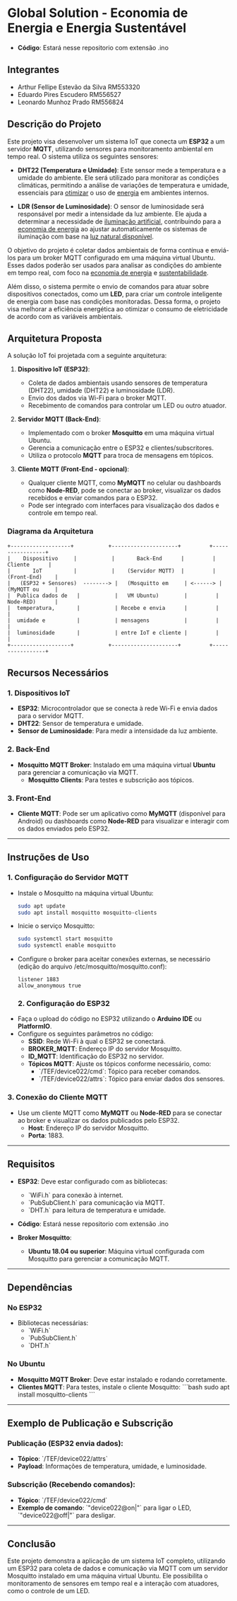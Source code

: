 # **Global Solution - Economia de Energia e Energia Sustentável**
- **Código**: Estará nesse repositorio com extensão .ino
## **Integrantes**
- Arthur Fellipe Estevão da Silva RM553320
- Eduardo Pires Escudero RM556527
- Leonardo Munhoz Prado RM556824

## **Descrição do Projeto**

Este projeto visa desenvolver um sistema IoT que conecta um **ESP32** a um servidor **MQTT**, utilizando sensores para monitoramento ambiental em tempo real. O sistema utiliza os seguintes sensores:

- **DHT22 (Temperatura e Umidade)**: Este sensor mede a temperatura e a umidade do ambiente. Ele será utilizado para monitorar as condições climáticas, permitindo a análise de variações de temperatura e umidade, essenciais para <ins>otimizar</ins> o uso de <ins>energia</ins> em ambientes internos.
  
- **LDR (Sensor de Luminosidade)**: O sensor de luminosidade será responsável por medir a intensidade da luz ambiente. Ele ajuda a determinar a necessidade de <ins>iluminação artificial</ins>, contribuindo para a <ins>economia de energia</ins> ao ajustar automaticamente os sistemas de iluminação com base na <ins>luz natural disponível</ins>.

O objetivo do projeto é coletar dados ambientais de forma contínua e enviá-los para um broker MQTT configurado em uma máquina virtual Ubuntu. Esses dados poderão ser usados para analisar as condições do ambiente em tempo real, com foco na <ins>economia de energia</ins> e <ins>sustentabilidade</ins>.

Além disso, o sistema permite o envio de comandos para atuar sobre dispositivos conectados, como um **LED**, para criar um controle inteligente de energia com base nas condições monitoradas. Dessa forma, o projeto visa melhorar a eficiência energética ao otimizar o consumo de eletricidade de acordo com as variáveis ambientais.


## **Arquitetura Proposta**

A solução IoT foi projetada com a seguinte arquitetura:

1. **Dispositivo IoT (ESP32)**:
   - Coleta de dados ambientais usando sensores de temperatura (DHT22), umidade (DHT22) e luminosidade (LDR).
   - Envio dos dados via Wi-Fi para o broker MQTT.
   - Recebimento de comandos para controlar um LED ou outro atuador.

2. **Servidor MQTT (Back-End)**:
   - Implementado com o broker **Mosquitto** em uma máquina virtual Ubuntu.
   - Gerencia a comunicação entre o ESP32 e clientes/subscritores.
   - Utiliza o protocolo **MQTT** para troca de mensagens em tópicos.

3. **Cliente MQTT (Front-End - opcional)**:
   - Qualquer cliente MQTT, como **MyMQTT** no celular ou dashboards como **Node-RED**, pode se conectar ao broker, visualizar os dados recebidos e enviar comandos para o ESP32.
   - Pode ser integrado com interfaces para visualização dos dados e controle em tempo real.

### **Diagrama da Arquitetura**

``` plaintext
+-------------------+           +---------------------+         +-----------------+
|    Dispositivo     |           |       Back-End      |         |    Cliente      |
|       IoT          |           |    (Servidor MQTT)  |         |  (Front-End)    |
|   (ESP32 + Sensores)  --------> |   (Mosquitto em     | <------> |  (MyMQTT ou     |
|  Publica dados de   |           |   VM Ubuntu)        |         |  Node-RED)      |
|  temperatura,       |           | Recebe e envia      |         |                |
|  umidade e          |           | mensagens           |         |                |
|  luminosidade       |           | entre IoT e cliente |         |                |
+-------------------+           +---------------------+         +-----------------+
```

## **Recursos Necessários**

### **1. Dispositivos IoT**
- **ESP32**: Microcontrolador que se conecta à rede Wi-Fi e envia dados para o servidor MQTT.
- **DHT22**: Sensor de temperatura e umidade.
- **Sensor de Luminosidade**: Para medir a intensidade da luz ambiente.

### **2. Back-End**
- **Mosquitto MQTT Broker**: Instalado em uma máquina virtual **Ubuntu** para gerenciar a comunicação via MQTT.
  - **Mosquitto Clients**: Para testes e subscrição aos tópicos.

### **3. Front-End**
- **Cliente MQTT**: Pode ser um aplicativo como **MyMQTT** (disponível para Android) ou dashboards como **Node-RED** para visualizar e interagir com os dados enviados pelo ESP32.

---

## **Instruções de Uso**

### **1. Configuração do Servidor MQTT**
- Instale o Mosquitto na máquina virtual Ubuntu:
  ``` bash
  sudo apt update
  sudo apt install mosquitto mosquitto-clients
  ```
- Inicie o serviço Mosquitto:
  ``` bash
  sudo systemctl start mosquitto
  sudo systemctl enable mosquitto
  ```
- Configure o broker para aceitar conexões externas, se necessário (edição do arquivo /etc/mosquitto/mosquitto.conf):
  ``` plaintext
  listener 1883
  allow_anonymous true
  ```
  ### **2. Configuração do ESP32**
- Faça o upload do código no ESP32 utilizando o **Arduino IDE** ou **PlatformIO**.
- Configure os seguintes parâmetros no código:
  - **SSID**: Rede Wi-Fi à qual o ESP32 se conectará.
  - **BROKER_MQTT**: Endereço IP do servidor Mosquitto.
  - **ID_MQTT**: Identificação do ESP32 no servidor.
  - **Tópicos MQTT**: Ajuste os tópicos conforme necessário, como:
    - \`/TEF/device022/cmd\`: Tópico para receber comandos.
    - \`/TEF/device022/attrs\`: Tópico para enviar dados dos sensores.

### **3. Conexão do Cliente MQTT**
- Use um cliente MQTT como **MyMQTT** ou **Node-RED** para se conectar ao broker e visualizar os dados publicados pelo ESP32.
  - **Host**: Endereço IP do servidor Mosquitto.
  - **Porta**: 1883.

---

## **Requisitos**

- **ESP32**: Deve estar configurado com as bibliotecas:
  - \`WiFi.h\` para conexão à internet.
  - \`PubSubClient.h\` para comunicação via MQTT.
  - \`DHT.h\` para leitura de temperatura e umidade.

- **Código**: Estará nesse repositorio com extensão .ino
  
- **Broker Mosquitto**:
  - **Ubuntu 18.04 ou superior**: Máquina virtual configurada com Mosquitto para gerenciar a comunicação MQTT.
---

## **Dependências**

### **No ESP32**
- Bibliotecas necessárias:
  - \`WiFi.h\`
  - \`PubSubClient.h\`
  - \`DHT.h\`

### **No Ubuntu**
- **Mosquitto MQTT Broker**: Deve estar instalado e rodando corretamente.
- **Clientes MQTT**: Para testes, instale o cliente Mosquitto:
  \`\`\`bash
  sudo apt install mosquitto-clients
  \`\`\`

---

## **Exemplo de Publicação e Subscrição**

### **Publicação (ESP32 envia dados)**:
- **Tópico**: \`/TEF/device022/attrs\`
- **Payload**: Informações de temperatura, umidade, e luminosidade.
  
### **Subscrição (Recebendo comandos)**:
- **Tópico**: \`/TEF/device022/cmd\`
- **Exemplo de comando**: \`"device022@on|"\` para ligar o LED, \`"device022@off|"\` para desligar.

---

## **Conclusão**

Este projeto demonstra a aplicação de um sistema IoT completo, utilizando um ESP32 para coleta de dados e comunicação via MQTT com um servidor Mosquitto instalado em uma máquina virtual Ubuntu. Ele possibilita o monitoramento de sensores em tempo real e a interação com atuadores, como o controle de um LED.
